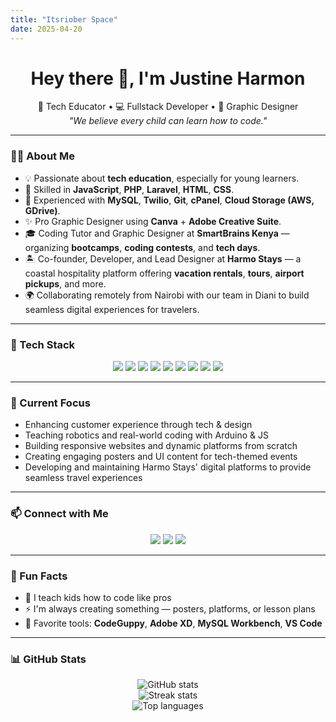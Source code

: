 ```yaml
---
title: "Itsriober Space"
date: 2025-04-20
---
```


<!-- GitHub Profile README - Dark & Sleek Theme -->

<h1 align="center">Hey there 👋, I'm Justine Harmon</h1>
<p align="center">
  🚀 Tech Educator • 💻 Fullstack Developer • 🎨 Graphic Designer <br>
  <em>"We believe every child can learn how to code."</em>
</p>

---

### 🧑‍💻 About Me

- 💡 Passionate about **tech education**, especially for young learners.
- 🧠 Skilled in **JavaScript**, **PHP**, **Laravel**, **HTML**, **CSS**.
- 🧰 Experienced with **MySQL**, **Twilio**, **Git**, **cPanel**, **Cloud Storage (AWS, GDrive)**.
- ✨ Pro Graphic Designer using **Canva** + **Adobe Creative Suite**.
- 🎓 Coding Tutor and Graphic Designer at **SmartBrains Kenya** — organizing **bootcamps**, **coding contests**, and **tech days**.
- 🏝️ Co-founder, Developer, and Lead Designer at **Harmo Stays** — a coastal hospitality platform offering **vacation rentals**, **tours**, **airport pickups**, and more.
- 🌍 Collaborating remotely from Nairobi with our team in Diani to build seamless digital experiences for travelers.

---

### 🔧 Tech Stack

<p align="center">
  <img src="https://img.shields.io/badge/-JavaScript-F7DF1E?style=for-the-badge&logo=javascript&logoColor=000" />
  <img src="https://img.shields.io/badge/-PHP-777BB4?style=for-the-badge&logo=php&logoColor=fff" />
  <img src="https://img.shields.io/badge/-Laravel-FF2D20?style=for-the-badge&logo=laravel&logoColor=white" />
  <img src="https://img.shields.io/badge/-HTML5-E34F26?style=for-the-badge&logo=html5&logoColor=white" />
  <img src="https://img.shields.io/badge/-CSS3-1572B6?style=for-the-badge&logo=css3&logoColor=white" />
  <img src="https://img.shields.io/badge/-Canva-00C4CC?style=for-the-badge&logo=canva&logoColor=white" />
  <img src="https://img.shields.io/badge/-Adobe-FF0000?style=for-the-badge&logo=adobe&logoColor=white" />
  <img src="https://img.shields.io/badge/-MySQL-4479A1?style=for-the-badge&logo=mysql&logoColor=white" />
  <img src="https://img.shields.io/badge/-Git-F05032?style=for-the-badge&logo=git&logoColor=white" />
</p>

---

### 🚀 Current Focus

- Enhancing customer experience through tech & design  
- Teaching robotics and real-world coding with Arduino & JS  
- Building responsive websites and dynamic platforms from scratch  
- Creating engaging posters and UI content for tech-themed events  
- Developing and maintaining Harmo Stays' digital platforms to provide seamless travel experiences

---

### 📫 Connect with Me

<p align="center">
  <a href="jstnharmon02@gmail.com"><img src="https://img.shields.io/badge/-Email-D14836?style=for-the-badge&logo=gmail&logoColor=white"></a>
  <a href="https://www.linkedin.com/in/yourprofile"><img src="https://img.shields.io/badge/-LinkedIn-0A66C2?style=for-the-badge&logo=linkedin&logoColor=white"></a>
  <a href="https://harmostays.com"><img src="https://img.shields.io/badge/-harmostays.com-111?style=for-the-badge&logo=google-chrome&logoColor=white"></a>
</p>

---

### 🎨 Fun Facts

- 🧠 I teach kids how to code like pros  
- ⚡ I'm always creating something — posters, platforms, or lesson plans  
- 🎯 Favorite tools: **CodeGuppy**, **Adobe XD**, **MySQL Workbench**, **VS Code**  

---

### 📊 GitHub Stats

<p align="center">
  <img src="https://github-readme-stats.vercel.app/api?username=itsriober&show_icons=true&theme=tokyonight" alt="GitHub stats" />
  <br />
  <img src="https://github-readme-streak-stats.herokuapp.com/?user=itsriober&ntheme=tokyonight" alt="Streak stats" />
  <br />
  <img src="https://github-readme-stats.vercel.app/api/top-langs/?username=itsriober&layout=compact&theme=tokyonight" alt="Top languages" />
</p>

